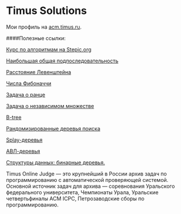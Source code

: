 Timus Solutions
===============================

Мои профиль на [acm.timus.ru].

####Полезные ссылки:

[Курс по алгоритмам на Stepic.org]

[Наибольшая общая подпоследовательность]

[Расстояние Левенштейна]

[Числа Фибоначчи]

[Задача о ранце]

[Задача о независимом множестве]

[B-tree]

[Рандомизированные деревья поиска]

[Splay-деревья]

[АВЛ-деревья]

[Структуры данных: бинарные деревья.]



Timus Online Judge — это крупнейший в России архив задач по программированию с автоматической проверяющей системой.
Основной источник задач для архива — соревнования Уральского федерального университета, Чемпионаты Урала, Уральские четвертьфиналы ACM ICPC, Петрозаводские сборы по программированию.


[acm.timus.ru]:http://acm.timus.ru/author.aspx?id=202908
[Наибольшая общая подпоследовательность]:https://ru.wikipedia.org/wiki/%D0%9D%D0%B0%D0%B8%D0%B1%D0%BE%D0%BB%D1%8C%D1%88%D0%B0%D1%8F_%D0%BE%D0%B1%D1%89%D0%B0%D1%8F_%D0%BF%D0%BE%D0%B4%D0%BF%D0%BE%D1%81%D0%BB%D0%B5%D0%B4%D0%BE%D0%B2%D0%B0%D1%82%D0%B5%D0%BB%D1%8C%D0%BD%D0%BE%D1%81%D1%82%D1%8C
[Расстояние Левенштейна]:https://ru.wikipedia.org/wiki/%D0%A0%D0%B0%D1%81%D1%81%D1%82%D0%BE%D1%8F%D0%BD%D0%B8%D0%B5_%D0%9B%D0%B5%D0%B2%D0%B5%D0%BD%D1%88%D1%82%D0%B5%D0%B9%D0%BD%D0%B0
[Числа Фибоначчи]:https://ru.wikipedia.org/wiki/%D0%A7%D0%B8%D1%81%D0%BB%D0%B0_%D0%A4%D0%B8%D0%B1%D0%BE%D0%BD%D0%B0%D1%87%D1%87%D0%B8
[Задача о ранце]:https://ru.wikipedia.org/wiki/%D0%97%D0%B0%D0%B4%D0%B0%D1%87%D0%B0_%D0%BE_%D1%80%D0%B0%D0%BD%D1%86%D0%B5
[Задача о независимом множестве]:https://ru.wikipedia.org/wiki/%D0%97%D0%B0%D0%B4%D0%B0%D1%87%D0%B0_%D0%BE_%D0%BD%D0%B5%D0%B7%D0%B0%D0%B2%D0%B8%D1%81%D0%B8%D0%BC%D0%BE%D0%BC_%D0%BC%D0%BD%D0%BE%D0%B6%D0%B5%D1%81%D1%82%D0%B2%D0%B5
[Курс по алгоритмам на Stepic.org]:https://stepic.org/course/%D0%90%D0%BB%D0%B3%D0%BE%D1%80%D0%B8%D1%82%D0%BC%D1%8B-%D1%82%D0%B5%D0%BE%D1%80%D0%B8%D1%8F-%D0%B8-%D0%BF%D1%80%D0%B0%D0%BA%D1%82%D0%B8%D0%BA%D0%B0-%D0%9C%D0%B5%D1%82%D0%BE%D0%B4%D1%8B-217
[B-tree]:https://habrahabr.ru/post/114154/
[Рандомизированные деревья поиска]:https://habrahabr.ru/post/145388/
[Splay-деревья]:https://habrahabr.ru/company/spbau/blog/210296/
[АВЛ-деревья]:https://habrahabr.ru/post/150732/
[Структуры данных: бинарные деревья.]:https://habrahabr.ru/post/66926/

